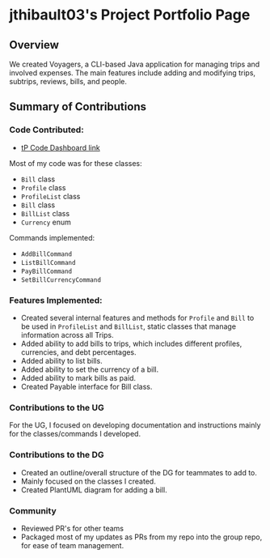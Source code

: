 # jthibault03's Project Portfolio Page

## Overview

We created Voyagers, a CLI-based Java application for managing trips and involved expenses. 
The main features include adding and modifying trips, subtrips, reviews, bills, and people.

## Summary of Contributions

### Code Contributed:
- [tP Code Dashboard link](#https://nus-cs2113-ay2324s2.github.io/tp-dashboard/?search=jthibault03&sort=groupTitle&sortWithin=title&timeframe=commit&mergegroup=&groupSelect=groupByRepos&breakdown=true&checkedFileTypes=docs~functional-code~test-code~other&since=2024-02-23)

Most of my code was for these classes:
 - `Bill` class
 - `Profile` class
 - `ProfileList` class
 - `Bill` class
 - `BillList` class
 - `Currency` enum  

Commands implemented:
 - `AddBillCommand`
 - `ListBillCommand`
 - `PayBillCommand`
 - `SetBillCurrencyCommand`

### Features Implemented:
- Created several internal features and methods for `Profile` and `Bill` to be used in `ProfileList` and `BillList`, 
static classes that manage information across all Trips.
- Added ability to add bills to trips, which includes different profiles, currencies, and debt percentages.
- Added ability to list bills.
- Added ability to set the currency of a bill.
- Added ability to mark bills as paid.
- Created Payable interface for Bill class.

### Contributions to the UG
For the UG, I focused on developing documentation and instructions mainly for the classes/commands I developed.
### Contributions to the DG
- Created an outline/overall structure of the DG for teammates to add to. 
- Mainly focused on the classes I created.
- Created PlantUML diagram for adding a bill.
### Community
- Reviewed PR's for other teams
- Packaged most of my updates as PRs from my repo into the group repo, for ease
of team management.